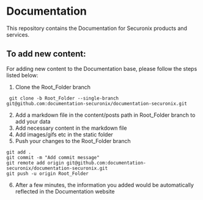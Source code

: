 # Documentation

This repository contains the Documentation for Securonix products and services.

## To add new content:

For adding new content to the Documentation base, please follow the steps listed below:

1. Clone the Root_Folder branch
<pre><code> git clone -b Root_Folder --single-branch git@github.com:documentation-securonix/documentation-securonix.git
</code></pre>
2. Add a markdown file in the content/posts path in Root_Folder branch to add your data
3. Add necessary content in the markdown file
4. Add images/gifs etc in the static folder
5. Push your changes to the Root_Folder branch
<pre><code>git add .
git commit -m "Add commit message"
git remote add origin git@github.com:documentation-securonix/documentation-securonix.git
git push -u origin Root_Folder
</code></pre>
6. After a few minutes, the information you added would be automatically reflected in the Documentation website
